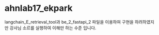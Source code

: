# ahnlab17_ekpark

langchain_E_retrieval_tool과 be_2_fastapi_2 파일을 이용하여 
구현을 하려하였지만 
강사님 소르를 실행하여 이해만 하는 수준 입니다. 
